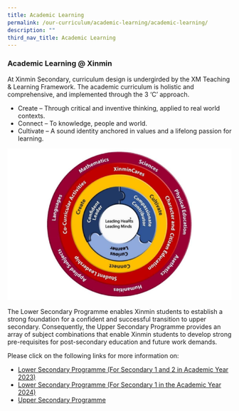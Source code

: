 ```yaml
---
title: Academic Learning
permalink: /our-curriculum/academic-learning/academic-learning/
description: ""
third_nav_title: Academic Learning
---
```

### Academic Learning @ Xinmin
At Xinmin Secondary, curriculum design is undergirded by the XM Teaching &amp; Learning Framework. The academic curriculum is holistic and comprehensive, and implemented through the 3 ‘C’ approach.

* Create – Through critical and inventive thinking, applied to real world contexts.<br>
* Connect – To knowledge, people and world.<br>
* Cultivate – A sound identity anchored in values and a lifelong passion for learning.

![](/images/Lower%20Sec%20Academic%20Learning/framework_3.png)

				 
The Lower Secondary Programme enables Xinmin students to establish a strong foundation for a confident and successful transition to upper secondary. Consequently, the Upper Secondary Programme provides an array of subject combinations that enable Xinmin students to develop strong pre-requisites for post-secondary education and future work demands.



Please click on the following links for more information on:
* [Lower Secondary Programme (For Secondary 1 and 2 in Academic Year 2023)](/our-curriculum/academic-learning/lower-sec-programme-2023/)
* [Lower Secondary Programme (For Secondary 1 in the Academic  Year 2024)](/our-curriculum/academic-learning/lower-sec-programmer-2024/)
* [Upper Secondary Programme](/our-curriculum/academic-learning/upper-sec-programme/)